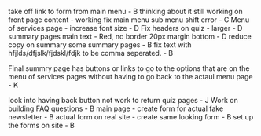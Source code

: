 

take off link to form from main menu - B thinking about it
still working on front page content - working
fix main menu sub menu shift error - C 
Menu of services page - increase font size - D
Fix headers on quiz - larger  - D
summary pages main text - Red, no border 20px margin bottom  - D
reduce copy on summary some summary pages - B
fix text with hfjlds/dfjslk/fjdskl/fdjk to be comma seperated. - B

Final summry page has buttons or links to go to the options that are on the menu of services pages
without having to go back to the actaul menu page - K

look into having back button not work to return quiz pages - J
Work on building FAQ questions - B
main page - create form for actual fake newsletter - B
actual form on real site - create same looking form - B
set up the forms on site - B

